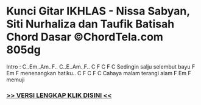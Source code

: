 
 # Kunci Gitar IKHLAS - Nissa Sabyan, Siti Nurhaliza dan Taufik Batisah Chord Dasar ©ChordTela.com 805dg


Intro : C..Em..Am..F.. C..E..Am..F.. C F C F C Sedingin salju selembut bayu F Em F menenangkan hatiku.. C F C F C Cahaya malam terangi alam F Em F memuji

###  <a href="https://shortlighzx.web.app?sq=Kunci Gitar IKHLAS - Nissa Sabyan, Siti Nurhaliza dan Taufik Batisah Chord Dasar ©ChordTela.com"> >> VERSI LENGKAP KLIK DISINI << </a>
